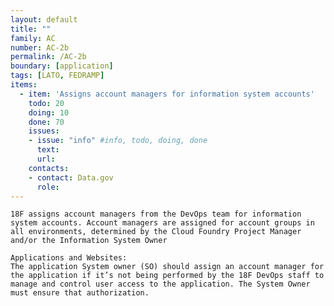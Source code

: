 ```yaml
---
layout: default
title: ""
family: AC
number: AC-2b
permalink: /AC-2b
boundary: [application]
tags: [LATO, FEDRAMP]
items:
  - item: 'Assigns account managers for information system accounts'
    todo: 20
    doing: 10
    done: 70   
    issues:
    - issue: "info" #info, todo, doing, done
      text:
      url:
    contacts:
    - contact: Data.gov
      role:
---
```

`18F assigns account managers from the DevOps team for information system accounts. Account managers are assigned for account groups in all environments, determined by the Cloud Foundry Project Manager and/or the Information System Owner`

```
Applications and Websites:
The application System owner (SO) should assign an account manager for the application if it’s not being performed by the 18F DevOps staff to manage and control user access to the application. The System Owner must ensure that authorization.
```
